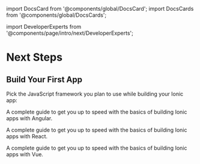 import DocsCard from '@components/global/DocsCard';
import DocsCards from '@components/global/DocsCards';

import DeveloperExperts from '@components/page/intro/next/DeveloperExperts';

# Next Steps

## Build Your First App

Pick the JavaScript framework you plan to use while building your Ionic app:

<DocsCards>
  <DocsCard header="Start with Angular" href="../angular/your-first-app" icon="/icons/logo-angular-icon.png">
    <p>A complete guide to get you up to speed with the basics of building Ionic apps with Angular.</p>
  </DocsCard>

<DocsCard header="Start with React" href="../react/your-first-app" icon="/icons/logo-react-icon.png">
  <p>A complete guide to get you up to speed with the basics of building Ionic apps with React.</p>
</DocsCard>

  <DocsCard header="Start with Vue" href="../vue/your-first-app" icon="/icons/logo-vue-icon.png">
    <p>A complete guide to get you up to speed with the basics of building Ionic apps with Vue.</p>
  </DocsCard>
</DocsCards>

<DeveloperExperts />
